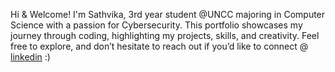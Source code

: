 Hi & Welcome! I'm Sathvika, 3rd year student @UNCC majoring in Computer Science with a passion for Cybersecurity. This portfolio showcases my journey through coding, highlighting my projects, skills, and creativity.
Feel free to explore, and don’t hesitate to reach out if you’d like to connect @ [linkedin](https://www.linkedin.com/in/smuktha/) :)
